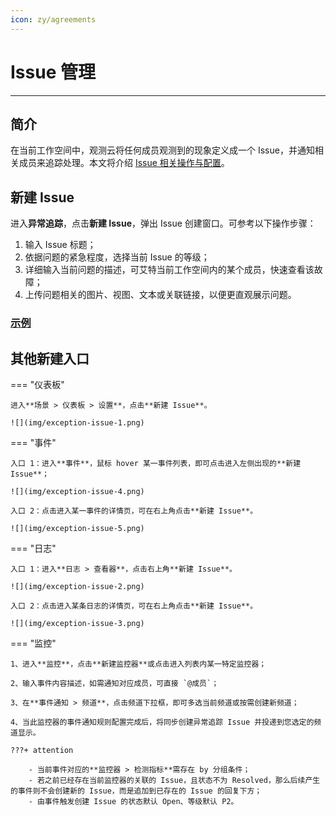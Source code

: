 ```yaml
---
icon: zy/agreements
---
```

# Issue 管理
---

## 简介

在当前工作空间中，观测云将任何成员观测到的现象定义成一个 Issue，并通知相关成员来追踪处理。本文将介绍 <u>Issue 相关操作与配置</u>。

## 新建 Issue

进入**异常追踪**，点击**新建 Issue**，弹出 Issue 创建窗口。可参考以下操作步骤：

1. 输入 Issue 标题；
2. 依据问题的紧急程度，选择当前 Issue 的等级；
3. 详细输入当前问题的描述，可艾特当前工作空间内的某个成员，快速查看该故障；
4. 上传问题相关的图片、视图、文本或关联链接，以便更直观展示问题。

### <u>示例</u>

## 其他新建入口

=== "仪表板"

    进入**场景 > 仪表板 > 设置**，点击**新建 Issue**。

    ![](img/exception-issue-1.png)

=== "事件"

    入口 1：进入**事件**，鼠标 hover 某一事件列表，即可点击进入左侧出现的**新建 Issue**；

    ![](img/exception-issue-4.png)

    入口 2：点击进入某一事件的详情页，可在右上角点击**新建 Issue**。

    ![](img/exception-issue-5.png)

=== "日志"  

    入口 1：进入**日志 > 查看器**，点击右上角**新建 Issue**。
 
    ![](img/exception-issue-2.png)

    入口 2：点击进入某条日志的详情页，可在右上角点击**新建 Issue**。
  
    ![](img/exception-issue-3.png)

=== "监控"

    1、进入**监控**，点击**新建监控器**或点击进入列表内某一特定监控器；

    2、输入事件内容描述，如需通知对应成员，可直接 `@成员`；

    3、在**事件通知 > 频道**，点击频道下拉框，即可多选当前频道或按需创建新频道；

    4、当此监控器的事件通知规则配置完成后，将同步创建异常追踪 Issue 并投递到您选定的频道显示。

    ???+ attention
    
        - 当前事件对应的**监控器 > 检测指标**需存在 by 分组条件；
        - 若之前已经存在当前监控器的关联的 Issue，且状态不为 Resolved，那么后续产生的事件则不会创建新的 Issue，而是追加到已存在的 Issue 的回复下方；
        - 由事件触发创建 Issue 的状态默认 Open、等级默认 P2。